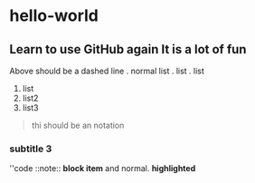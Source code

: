 # hello-world
Learn to use GitHub again
It is a lot of fun
----
Above should be a dashed line
. normal list
. list 
. list
1. list
2. list2
3. list3
> thi should be an notation
### subtitle 3
''code
::note::
**block item** and normal.
__highlighted__
